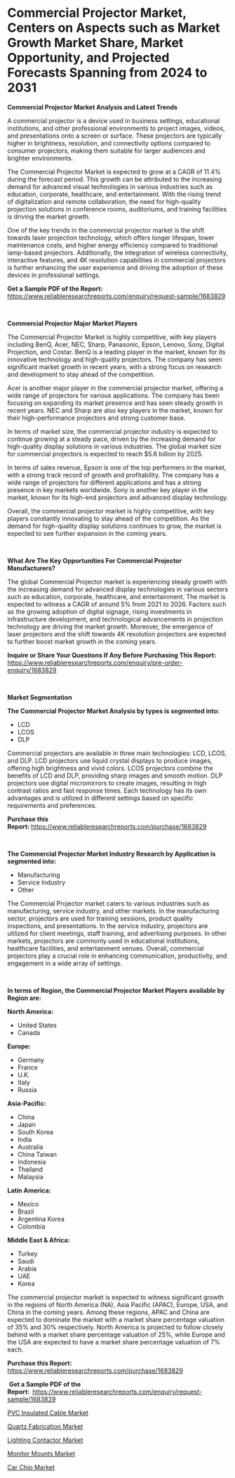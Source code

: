 <p><h1>Commercial Projector Market, Centers on Aspects such as Market Growth Market Share, Market Opportunity, and Projected Forecasts Spanning from 2024 to 2031</h1></p><p><strong>Commercial Projector Market Analysis and Latest Trends</strong></p>
<p><p>A commercial projector is a device used in business settings, educational institutions, and other professional environments to project images, videos, and presentations onto a screen or surface. These projectors are typically higher in brightness, resolution, and connectivity options compared to consumer projectors, making them suitable for larger audiences and brighter environments.</p><p>The Commercial Projector Market is expected to grow at a CAGR of 11.4% during the forecast period. This growth can be attributed to the increasing demand for advanced visual technologies in various industries such as education, corporate, healthcare, and entertainment. With the rising trend of digitalization and remote collaboration, the need for high-quality projection solutions in conference rooms, auditoriums, and training facilities is driving the market growth.</p><p>One of the key trends in the commercial projector market is the shift towards laser projection technology, which offers longer lifespan, lower maintenance costs, and higher energy efficiency compared to traditional lamp-based projectors. Additionally, the integration of wireless connectivity, interactive features, and 4K resolution capabilities in commercial projectors is further enhancing the user experience and driving the adoption of these devices in professional settings.</p></p>
<p><strong>Get a Sample PDF of the Report:&nbsp;</strong> <a href="https://www.reliableresearchreports.com/enquiry/request-sample/1683829">https://www.reliableresearchreports.com/enquiry/request-sample/1683829</a></p>
<p>&nbsp;</p>
<p><strong>Commercial Projector Major Market Players</strong></p>
<p><p>The Commercial Projector Market is highly competitive, with key players including BenQ, Acer, NEC, Sharp, Panasonic, Epson, Lenovo, Sony, Digital Projection, and Costar. BenQ is a leading player in the market, known for its innovative technology and high-quality projectors. The company has seen significant market growth in recent years, with a strong focus on research and development to stay ahead of the competition.</p><p>Acer is another major player in the commercial projector market, offering a wide range of projectors for various applications. The company has been focusing on expanding its market presence and has seen steady growth in recent years. NEC and Sharp are also key players in the market, known for their high-performance projectors and strong customer base.</p><p>In terms of market size, the commercial projector industry is expected to continue growing at a steady pace, driven by the increasing demand for high-quality display solutions in various industries. The global market size for commercial projectors is expected to reach $5.6 billion by 2025.</p><p>In terms of sales revenue, Epson is one of the top performers in the market, with a strong track record of growth and profitability. The company has a wide range of projectors for different applications and has a strong presence in key markets worldwide. Sony is another key player in the market, known for its high-end projectors and advanced display technology.</p><p>Overall, the commercial projector market is highly competitive, with key players constantly innovating to stay ahead of the competition. As the demand for high-quality display solutions continues to grow, the market is expected to see further expansion in the coming years.</p></p>
<p>&nbsp;</p>
<p><strong>What Are The Key Opportunities For Commercial Projector Manufacturers?</strong></p>
<p><p>The global Commercial Projector market is experiencing steady growth with the increasing demand for advanced display technologies in various sectors such as education, corporate, healthcare, and entertainment. The market is expected to witness a CAGR of around 5% from 2021 to 2026. Factors such as the growing adoption of digital signage, rising investments in infrastructure development, and technological advancements in projection technology are driving the market growth. Moreover, the emergence of laser projectors and the shift towards 4K resolution projectors are expected to further boost market growth in the coming years.</p></p>
<p><strong>Inquire or Share Your Questions If Any Before Purchasing This Report:</strong> <a href="https://www.reliableresearchreports.com/enquiry/pre-order-enquiry/1683829">https://www.reliableresearchreports.com/enquiry/pre-order-enquiry/1683829</a></p>
<p>&nbsp;</p>
<p><strong>Market Segmentation</strong></p>
<p><strong>The Commercial Projector Market Analysis by types is segmented into:</strong></p>
<p><ul><li>LCD</li><li>LCOS</li><li>DLP</li></ul></p>
<p><p>Commercial projectors are available in three main technologies: LCD, LCOS, and DLP. LCD projectors use liquid crystal displays to produce images, offering high brightness and vivid colors. LCOS projectors combine the benefits of LCD and DLP, providing sharp images and smooth motion. DLP projectors use digital micromirrors to create images, resulting in high contrast ratios and fast response times. Each technology has its own advantages and is utilized in different settings based on specific requirements and preferences.</p></p>
<p><strong>Purchase this Report:&nbsp;</strong><a href="https://www.reliableresearchreports.com/purchase/1683829">https://www.reliableresearchreports.com/purchase/1683829</a></p>
<p>&nbsp;</p>
<p><strong>The Commercial Projector Market Industry Research by Application is segmented into:</strong></p>
<p><ul><li>Manufacturing</li><li>Service Industry</li><li>Other</li></ul></p>
<p><p>The Commercial Projector market caters to various industries such as manufacturing, service industry, and other markets. In the manufacturing sector, projectors are used for training sessions, product quality inspections, and presentations. In the service industry, projectors are utilized for client meetings, staff training, and advertising purposes. In other markets, projectors are commonly used in educational institutions, healthcare facilities, and entertainment venues. Overall, commercial projectors play a crucial role in enhancing communication, productivity, and engagement in a wide array of settings.</p></p>
<p>&nbsp;</p>
<p><strong>In terms of Region, the Commercial Projector Market Players available by Region are:</strong></p>
<p>
    <p> <strong> North America: </strong>
        <ul>
            <li>United States</li>
            <li>Canada</li>
        </ul>
        </p> 
    <p> <strong> Europe: </strong>
        <ul>
            <li>Germany</li>
            <li>France</li>
            <li>U.K.</li>
            <li>Italy</li>
            <li>Russia</li>
        </ul>
        </p> 
    <p> <strong> Asia-Pacific: </strong>
        <ul>
            <li>China</li>
            <li>Japan</li>
            <li>South Korea</li>
            <li>India</li>
            <li>Australia</li>
            <li>China Taiwan</li>
            <li>Indonesia</li>
            <li>Thailand</li>
            <li>Malaysia</li>
        </ul>
        </p> 
    <p> <strong> Latin America: </strong>
        <ul>
            <li>Mexico</li>
            <li>Brazil</li>
            <li>Argentina Korea</li>
            <li>Colombia</li>
        </ul>
        </p> 
    <p> <strong> Middle East & Africa: </strong>
        <ul>
            <li>Turkey</li>
            <li>Saudi</li>
            <li>Arabia</li>
            <li>UAE</li>
            <li>Korea</li>
        </ul>
    </p>
    </p>
<p><p>The commercial projector market is expected to witness significant growth in the regions of North America (NA), Asia Pacific (APAC), Europe, USA, and China in the coming years. Among these regions, APAC and China are expected to dominate the market with a market share percentage valuation of 35% and 30% respectively. North America is projected to follow closely behind with a market share percentage valuation of 25%, while Europe and the USA are expected to have a market share percentage valuation of 7% each.</p></p>
<p><strong>Purchase this Report: </strong><a href="https://www.reliableresearchreports.com/purchase/1683829">https://www.reliableresearchreports.com/purchase/1683829</a></p>
<p>&nbsp;<strong>Get a Sample PDF of the Report:&nbsp;&nbsp;</strong><a href="https://www.reliableresearchreports.com/enquiry/request-sample/1683829">https://www.reliableresearchreports.com/enquiry/request-sample/1683829</a></p>
<p><strong></strong></p>
<p><p><a href="https://medium.com/@shivangi.reportprime/pvc-insulated-cable-market-comprehensive-assessment-by-type-application-and-geography-6d7b61c7f875">PVC Insulated Cable Market</a></p><p><a href="https://medium.com/@shivangi.reportprime/quartz-fabrication-market-the-key-to-successful-business-strategy-forecast-till-2031-70ffbf6e07ae">Quartz Fabrication Market</a></p><p><a href="https://medium.com/@hollietowne534/lighting-contactor-market-size-cagr-trends-2024-2030-d2f0197d87fc">Lighting Contactor Market</a></p><p><a href="https://medium.com/@hollietowne534/monitor-mounts-market-size-market-outlook-and-market-forecast-2024-to-2031-540d73541b43">Monitor Mounts Market</a></p><p><a href="https://medium.com/@freedayundt/car-chip-market-size-and-market-trends-complete-industry-overview-2024-to-2031-1e9864656045">Car Chip Market</a></p></p>